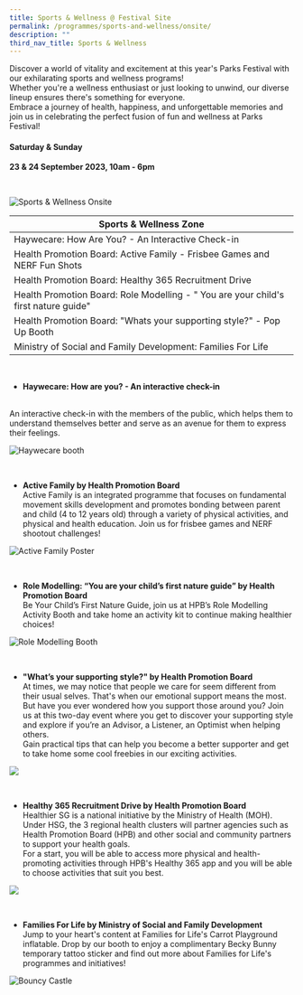 ```yaml
---
title: Sports & Wellness @ Festival Site
permalink: /programmes/sports-and-wellness/onsite/
description: ""
third_nav_title: Sports & Wellness
---
```

Discover a world of vitality and excitement at this year's Parks Festival with our exhilarating sports and wellness programs! <br>
Whether you're a wellness enthusiast or just looking to unwind, our diverse lineup ensures there's something for everyone. <br>
Embrace a journey of health, happiness, and unforgettable memories and join us in celebrating the perfect fusion of fun and wellness at Parks Festival!

#### Saturday &amp; Sunday <br>
**23 &amp; 24 September 2023, 10am - 6pm**

<br>

![Sports &amp; Wellness Onsite](/images/9_s&amp;w_os.jpg)




| Sports &amp; Wellness Zone | 
| -------- |
| Haywecare: How Are You? - An Interactive Check-in |
| Health Promotion Board: Active Family - Frisbee Games and NERF Fun Shots |
| Health Promotion Board: Healthy 365 Recruitment Drive |
| Health Promotion Board: Role Modelling - " You are your child's first nature guide" |
| Health Promotion Board: "Whats your supporting style?" - Pop Up Booth |
| Ministry of Social and Family Development: Families For Life |





<br>

* **Haywecare: How are you? - An interactive check-in**
<br>
An interactive check-in with the members of the public, which helps them to understand themselves better and serve as an avenue for them to express their feelings.

![Haywecare booth](/images/haywecare_photo2.jpg)

<br>

* **Active Family by Health Promotion Board** <br> Active Family is an integrated programme that focuses on fundamental movement skills development and promotes bonding between parent and child (4 to 12 years old) through a variety of physical activities, and physical and health education. Join us for frisbee games and NERF shootout challenges!

![Active Family Poster](/images/afp%20image.png)

<br>

* **Role Modelling: “You are your child’s first nature guide” by Health Promotion Board** <br> Be Your Child’s First Nature Guide, join us at HPB’s Role Modelling Activity Booth and take home an activity kit to continue making healthier choices!

![Role Modelling Booth](/images/role%20modelling%20booth.jpg)

<br>

* **"What’s your supporting style?" by Health Promotion Board** <br> At times, we may notice that people we care for seem different from their usual selves. That's when our emotional support means the most. <br> But have you ever wondered how you support those around you? Join us at this two-day event where you get to discover your supporting style and explore if you’re an Advisor, a Listener, an Optimist when helping others. <br> Gain practical tips that can help you become a better supporter and get to take home some cool freebies in our exciting activities. 

![](/images/activation%20park%20fest%202.png)

<br>

* **Healthy 365 Recruitment Drive by Health Promotion Board** <br>Healthier SG is a national initiative by the Ministry of Health (MOH). <br> Under HSG, the 3 regional health clusters will partner agencies such as Health Promotion Board (HPB) and other social and community partners to support your health goals. <br> For a start, you will be able to access more physical and health-promoting activities through HPB's Healthy 365 app and you will be able to choose activities that suit you best.

![](/images/h365%20booth%20image.png)

<br>

* **Families For Life by Ministry of Social and Family Development** <br> Jump to your heart's content at Families for Life's Carrot Playground inflatable. Drop by our booth to enjoy a complimentary Becky Bunny temporary tattoo sticker and find out more about Families for Life's programmes and initiatives!

![Bouncy Castle](/images/bouncy%20castle.jpg)
